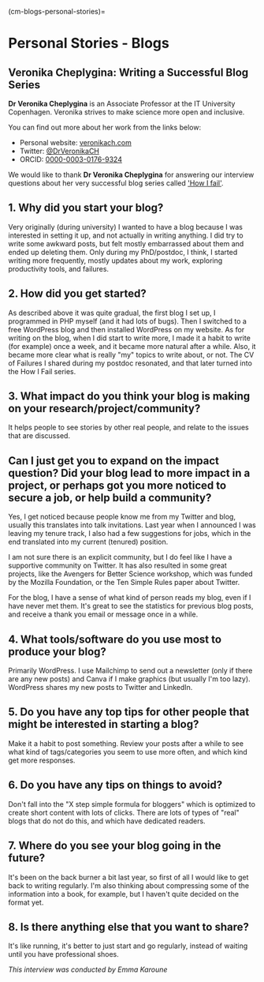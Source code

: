 (cm-blogs-personal-stories)=
# Personal Stories - Blogs

## Veronika Cheplygina: Writing a Successful Blog Series

**Dr Veronika Cheplygina** is an Associate Professor at the IT University Copenhagen. Veronika strives to make science more open and inclusive.

You can find out more about her work from the links below:
* Personal website: [veronikach.com](https://veronikach.com/)
* Twitter: [@DrVeronikaCH](https://twitter.com/DrVeronikaCH)
* ORCID: [0000-0003-0176-9324](https://orcid.org/0000-0003-0176-9324)

We would like to thank **Dr Veronika Cheplygina** for answering our interview questions about her very successful blog series called ['How I fail'](https://veronikach.com/failure/).

## 1. Why did you start your blog?

Very originally (during university) I wanted to have a blog because I was interested in setting it up, and not actually in writing anything.
I did try to write some awkward posts, but felt mostly embarrassed about them and ended up deleting them.
Only during my PhD/postdoc, I think, I started writing more frequently, mostly updates about my work, exploring productivity tools, and failures.

## 2. How did you get started?

As described above it was quite gradual, the first blog I set up, I programmed in PHP myself (and it had lots of bugs).
Then I switched to a free WordPress blog and then installed WordPress on my website.
As for writing on the blog, when I did start to write more, I made it a habit to write (for example) once a week, and it became more natural after a while.
Also, it became more clear what is really "my" topics to write about, or not.
The CV of Failures I shared during my postdoc resonated, and that later turned into the How I Fail series.

## 3. What impact do you think your blog is making on your research/project/community?

It helps people to see stories by other real people, and relate to the issues that are discussed.

## Can I just get you to expand on the impact question? Did your blog lead to more impact in a project, or perhaps got you more noticed to secure a job, or help build a community?

Yes, I get noticed because people know me from my Twitter and blog, usually this translates into talk invitations.
Last year when I announced I was leaving my tenure track, I also had a few suggestions for jobs, which in the end translated into my current (tenured) position.

I am not sure there is an explicit community, but I do feel like I have a supportive community on Twitter.
It has also resulted in some great projects, like the Avengers for Better Science workshop, which was funded by the Mozilla Foundation, or the Ten Simple Rules paper about Twitter.

For the blog, I have a sense of what kind of person reads my blog, even if I have never met them.
It's great to see the statistics for previous blog posts, and receive a thank you email or message once in a while.


## 4. What tools/software do you use most to produce your blog?

Primarily WordPress. I use Mailchimp to send out a newsletter (only if there are any new posts) and Canva if I make graphics (but usually I'm too lazy).
WordPress shares my new posts to Twitter and LinkedIn.

## 5. Do you have any top tips for other people that might be interested in starting a blog?

Make it a habit to post something. Review your posts after a while to see what kind of tags/categories you seem to use more often, and which kind get more responses.

## 6. Do you have any tips on things to avoid?

Don't fall into the "X step simple formula for bloggers" which is optimized to create short content with lots of clicks.
There are lots of types of "real" blogs that do not do this, and which have dedicated readers.

## 7. Where do you see your blog going in the future?

It's been on the back burner a bit last year, so first of all I would like to get back to writing regularly.
I'm also thinking about compressing some of the information into a book, for example, but I haven't quite decided on the format yet.

## 8. Is there anything else that you want to share?

It's like running, it's better to just start and go regularly, instead of waiting until you have professional shoes.

*This interview was conducted by Emma Karoune*
